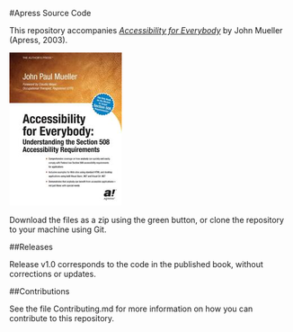 #Apress Source Code

This repository accompanies [*Accessibility for Everybody*](http://www.apress.com/9781590590867) by John Mueller (Apress, 2003).

![Cover image](9781590590867.jpg)

Download the files as a zip using the green button, or clone the repository to your machine using Git.

##Releases

Release v1.0 corresponds to the code in the published book, without corrections or updates.

##Contributions

See the file Contributing.md for more information on how you can contribute to this repository.
